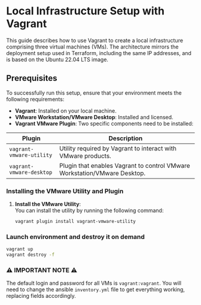 # Local Infrastructure Setup with Vagrant

This guide describes how to use Vagrant to create a local infrastructure comprising three virtual machines (VMs). The architecture mirrors the deployment setup used in Terraform, including the same IP addresses, and is based on the Ubuntu 22.04 LTS image.

## Prerequisites

To successfully run this setup, ensure that your environment meets the following requirements:

- **Vagrant**: Installed on your local machine.
- **VMware Workstation/VMware Desktop**: Installed and licensed.
- **Vagrant VMware Plugin**: Two specific components need to be installed:

| Plugin | Description |
| ------ | ----------- |
| `vagrant-vmware-utility` | Utility required by Vagrant to interact with VMware products. |
| `vagrant-vmware-desktop` | Plugin that enables Vagrant to control VMware Workstation/VMware Desktop. |

### Installing the VMware Utility and Plugin

1. **Install the VMware Utility**:  
   You can install the utility by running the following command:
   ```bash
   vagrant plugin install vagrant-vmware-utility

### Launch environment and destroy it on demand
```bash
vagrant up
vagrant destroy -f
```

### ⚠️ IMPORTANT NOTE ⚠️
The default login and password for all VMs is `vagrant:vagrant`. You will need to change the ansible `inventory.yml` file to get everything working, replacing fields accordingly.